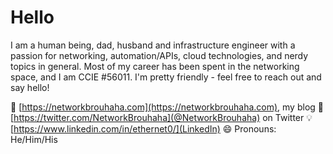 # Hello

I am a human being, dad, husband and infrastructure engineer with a passion for networking, automation/APIs, cloud technologies, and nerdy topics in general. Most of my career has been spent in the networking space, and I am CCIE #56011. I'm pretty friendly - feel free to reach out and say hello!

🔗 [https://networkbrouhaha.com](https://networkbrouhaha.com), my blog
💬 [https://twitter.com/NetworkBrouhaha](@NetworkBrouhaha) on Twitter
💡 [https://www.linkedin.com/in/ethernet0/](LinkedIn)
😄 Pronouns: He/Him/His
